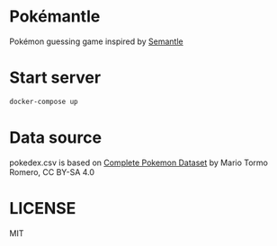 Pokémantle
==========

Pokémon guessing game inspired by [Semantle](https://semantle.novalis.org/)

# Start server

```bash
docker-compose up
```


# Data source

pokedex.csv is based on [Complete Pokemon Dataset](https://www.kaggle.com/datasets/mariotormo/complete-pokemon-dataset-updated-090420) by Mario Tormo Romero, CC BY-SA 4.0

# LICENSE

MIT